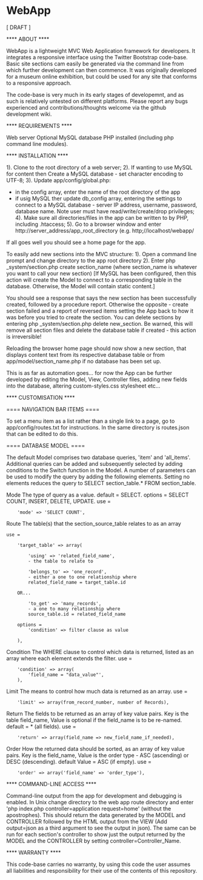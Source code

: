 WebApp
======

[ DRAFT ]


**** ABOUT ****

WebApp is a lightweight MVC Web Application framework for developers. It integrates a responsive interface using the Twitter Bootstrap code-base. Basic site sections cam easily be generated via the command line from which further development can then commence. It was originally developed for a museum online exhibition, but could be used for any site that conforms to a responsive approach.

The code-base is very much in its early stages of developemnt, and as such is relatively untested on different platforms. Please report any bugs experienced and contributions/thoughts welcome via the github development wiki.


**** REQUIREMENTS ****

Web server
Optional MySQL database
PHP installed (including php command line modules).


**** INSTALLATION ****

1). Clone to the root directory of a web server;
2). If wanting to use MySQL for content then Create a MySQL database - set character encoding to UTF-8;
3). Update app/config/global.php:
- in the config array, enter the name of the root directory of the app
- if usig MySQL ther update db_config array, entering the settings to connect to a MySQL database - server IP address, username, password, database name. Note user must have read/write/create/drop privileges;
4). Make sure all directories/files in the app can be written to by PHP, including .htaccess;
5). Go to a browser window and enter http://server_address/app_root_directory (e.g. http;//localhost/webapp/

If all goes well you should see a home page for the app.

To easily add new sections into the MVC structure:
1). Open a command line prompt and change directory to the app root directory
2). Enter php _system/section.php create section_name (where section_name is whatever you want to call your new section)
	[If MySQL has been configured, then this action will create the Model to connect to a corresponding table in the database. Otherwise, the Model will contain static content.]

You should see a response that says the new section has been successfully created, followed by a procedure report. Otherwise the opposite - create section failed and a report of reversed items setting the App back to how it was before you tried to create the section.
You can delete sections by entering php _system/section.php delete new_section. Be warned, this will remove all section files and delete the database table if created - this action is irreversible!

Reloading the browser home page should now show a new section, that displays content text from its respective database table or from app/model/section_name.php if no database has been set up.

This is as far as automation goes… for now the App can be further developed by editing the Model, View, Controller files, adding new fields into the database, altering custom-styles.css stylesheet etc...


**** CUSTOMISATION ****


==== NAVIGATION BAR ITEMS ====

To set a menu item as a list rather than a single link to a page, go to app/config/routes.txt for instructions. In the same directory is routes.json that can be edited to do this.


==== DATABASE MODEL ====

The default Model comprises two database queries, 'item' and 'all_items'. Additional queries can be added and subsequently selected by adding conditions to the Switch function in the Model. A number of parameters can be used to modify the query by adding the following elements. Setting no elements reduces the query to SELECT section_table.* FROM section_table.


Mode
	The type of query as a value.
	default = SELECT.
	options = SELECT COUNT, INSERT, DELETE, UPDATE.
	use = 

		'mode' => 'SELECT COUNT',

Route
	The table(s) that the section_source_table relates to as an array

	use = 
		
		'target_table' => array(

			'using' => 'related_field_name', 
			- the table to relate to
			
			'belongs_to' => 'one_record',
			- either a one to one relationship where
			related_field_name = target_table.id

		OR...

			'to_get' => 'many_records',
			- a one to many relationship where
			source_table.id = related_field_name

		options = 
			'condition' => filter clause as value

		),

Condition
	The WHERE clause to control which data is returned, listed as an array where each element extends the filter.
	use = 

		'condition' => array(
			'field_name = "data_value"',
		),

Limit
	The means to control how much data is returned as an array.
	use =

		'limit' => array(from_record_number, number of Records),

Return
	The fields to be returned as an array of key value pairs.
	Key is the table field_name, Value is optional if the field_name is to be re-named.
	default = * (all fields).
	use = 

		'return' => array(field_name => new_field_name_if_needed),

Order
	How the returned data should be sorted, as an array of key value pairs. Key is the field_name, Value is the order type - ASC (ascending) or DESC (descending).
	default Value = ASC (if empty).
	use =

		'order' => array('field_name' => 'order_type'),


**** COMMAND-LINE ACCESS ****

Command-line output from the app for development and debugging is enabled. In Unix change directory to the web app route directory and enter 'php index.php controller=application request=home' (without the apostrophes). This should return the data generated by the MODEL and CONTROLLER followed by the HTML output from the VIEW (Add output=json as a third argument to see the output in json). The same can be run for each section's controller to show just the output returned by the MODEL and the CONTROLLER by setting controller=Controller_Name.


**** WARRANTY ****

This code-base carries no warranty, by using this code the user assumes all liabilities and responsibility for their use of the contents of this repository.
			